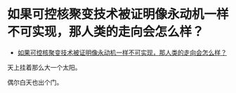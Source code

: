 # 如果可控核聚变技术被证明像永动机一样不可实现，那人类的走向会怎么样？

- [如果可控核聚变技术被证明像永动机一样不可实现，那人类的走向会怎么样？](https://www.zhihu.com/question/324343231/answer/684028360)


天上挂着那么大一个太阳。

偶尔白天也出个门。